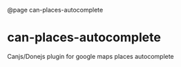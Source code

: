@page can-places-autocomplete

# can-places-autocomplete

Canjs/Donejs plugin for google maps places autocomplete
